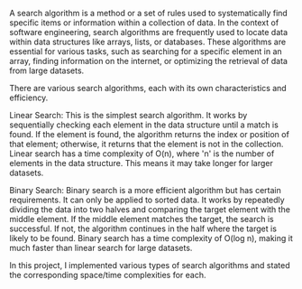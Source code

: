A search algorithm is a method or a set of rules used to systematically find specific items or information within a collection of data. In the context of software engineering, search algorithms are frequently used to locate data within data structures like arrays, lists, or databases. These algorithms are essential for various tasks, such as searching for a specific element in an array, finding information on the internet, or optimizing the retrieval of data from large datasets.

There are various search algorithms, each with its own characteristics and efficiency.

Linear Search:
This is the simplest search algorithm. It works by sequentially checking each element in the data structure until a match is found. If the element is found, the algorithm returns the index or position of that element; otherwise, it returns that the element is not in the collection. Linear search has a time complexity of O(n), where 'n' is the number of elements in the data structure. This means it may take longer for larger datasets.

Binary Search:
Binary search is a more efficient algorithm but has certain requirements. It can only be applied to sorted data. It works by repeatedly dividing the data into two halves and comparing the target element with the middle element. If the middle element matches the target, the search is successful. If not, the algorithm continues in the half where the target is likely to be found. Binary search has a time complexity of O(log n), making it much faster than linear search for large datasets.

In this project, I implemented various types of search algorithms and stated the corresponding space/time complexities for each.